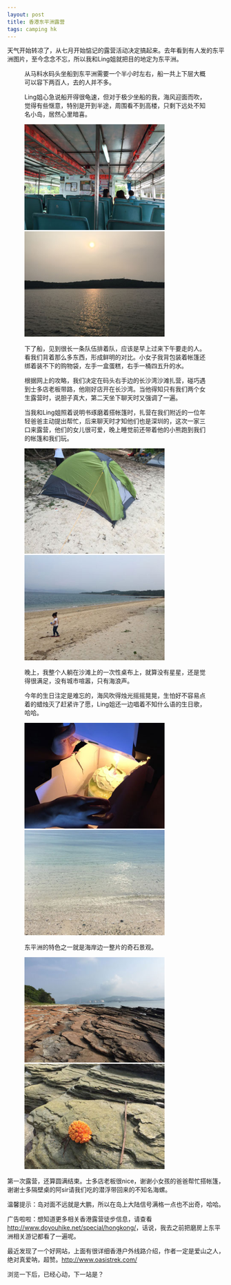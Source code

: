```yaml
---
layout: post
title: 香港东平洲露营
tags: camping hk
---
```

<p>天气开始转凉了，从七月开始惦记的露营活动决定搞起来。去年看到有人发的东平洲图片，至今念念不忘，所以我和Ling姐就把目的地定为东平洲。</p>
<figure>
	<p>从马料水码头坐船到东平洲需要一个半小时左右，船一共上下层大概可以容下两百人，去的人并不多。</p>
	<p>Ling姐心急说船开得很龟速，但对于极少坐船的我，海风迎面而吹，觉得有些惬意，特别是开到半途，周围看不到高楼，只剩下远处不知名小岛，居然心里暗喜。</p>
	<img class="lazy" src="/img/dongpingzhou/01.jpg" width="325">
	<img class="lazy" src="/img/dongpingzhou/07.jpg" width="325">
</figure>
<figure>
	<p>下了船，见到很长一条队伍排着队，应该是早上过来下午要走的人。看我们背着那么多东西，形成鲜明的对比。小女子我背包装着帐篷还绑着装不下的购物袋，左手一盒蛋糕，右手一桶四五升的水。</p>
	<p>根据网上的攻略，我们决定在码头右手边的长沙湾沙滩扎营，碰巧遇到士多店老板带路，他刚好店开在长沙湾。当他得知只有我们两个女生露营时，说胆子真大，第二天坐下聊天时又强调了一遍。</p>
	<p>当我和Ling姐照着说明书琢磨着搭帐篷时，扎营在我们附近的一位年轻爸爸主动提出帮忙，后来聊天时才知他们也是深圳的，这次一家三口来露营，他们的女儿很可爱，晚上睡觉前还带着他的小熊跑到我们的帐篷和我们玩。</p>
	<img class="lazy" src="/img/dongpingzhou/02.jpg" width="325">
	<img class="lazy" src="/img/dongpingzhou/03.JPG" width="325">
</figure>
<figure>
	<p>晚上，我整个人躺在沙滩上的一次性桌布上，就算没有星星，还是觉得很满足，没有城市喧嚣，只有海浪声。</p>
	<p>今年的生日注定是难忘的，海风吹得烛光摇摇晃晃，生怕好不容易点着的蜡烛灭了赶紧许了愿，Ling姐还一边唱着不知什么语的生日歌，哈哈。</p>
	<img class="lazy" src="/img/dongpingzhou/08.jpg" width="325">
	<img class="lazy" src="/img/dongpingzhou/04.jpg" width="325">
</figure>
<figure>
	<p>东平洲的特色之一就是海岸边一整片的奇石景观。</p>
	<img class="lazy" src="/img/dongpingzhou/05.JPG" width="325">
	<img class="lazy" src="/img/dongpingzhou/09.jpg" width="325">
</figure>
<p>第一次露营，还算圆满结束。士多店老板很nice，谢谢小女孩的爸爸帮忙搭帐篷，谢谢士多隔壁桌的阿sir请我们吃的潜浮带回来的不知名海螺。</p>
<p>温馨提示：岛对面不远就是大鹏，所以在岛上大陆信号满格一点也不出奇，哈哈。</p>
<p>广告啦啦：想知道更多相关香港露营徒步信息，请查看<a href="http://www.doyouhike.net/special/hongkong/">http://www.doyouhike.net/special/hongkong/</a>，话说，我去之前把磨房上东平洲相关游记都看了一遍呢。</p>
<p>最近发现了一个好网站，上面有很详细香港户外线路介绍，作者一定是爱山之人，绝对真爱呐，超赞。<a href="http://www.oasistrek.com/">http://www.oasistrek.com/</a></p>
<p>浏览一下后，已经心动，下一站是？</p>


